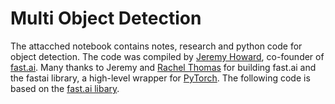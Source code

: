 # Multi Object Detection

The attacched notebook contains notes, research and python code for object detection. The code was compiled by [Jeremy Howard](http://www.fast.ai/about/#jeremy), co-founder of [fast.ai](http://course.fast.ai). Many thanks to Jeremy and [Rachel Thomas](http://www.fast.ai/about/#rachel) for building fast.ai and the fastai library, a high-level wrapper for [PyTorch](http://pytorch.org). The following code is based on the [fast.ai libary](https://github.com/fastai/fastai/).
